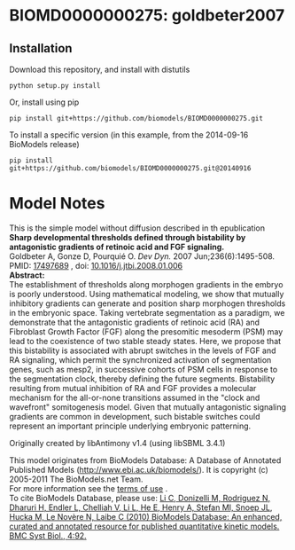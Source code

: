 # BIOMD0000000275: goldbeter2007

## Installation

Download this repository, and install with distutils

`python setup.py install`

Or, install using pip

`pip install git+https://github.com/biomodels/BIOMD0000000275.git`

To install a specific version (in this example, from the 2014-09-16 BioModels release)

`pip install git+https://github.com/biomodels/BIOMD0000000275.git@20140916`


# Model Notes


This is the simple model without diffusion described in th epublication  
**Sharp developmental thresholds defined through bistability by antagonistic gradients of retinoic acid and FGF signaling.**   
Goldbeter A, Gonze D, Pourquié O. _Dev Dyn._ 2007 Jun;236(6):1495-508. PMID:
[17497689](http://www.ncbi.nlm.nih.gov/pubmed/17497689) , doi:
[10.1016/j.jtbi.2008.01.006](http://dx.doi.org/10.1016/j.jtbi.2008.01.006)  
**Abstract:**   
The establishment of thresholds along morphogen gradients in the embryo is
poorly understood. Using mathematical modeling, we show that mutually
inhibitory gradients can generate and position sharp morphogen thresholds in
the embryonic space. Taking vertebrate segmentation as a paradigm, we
demonstrate that the antagonistic gradients of retinoic acid (RA) and
Fibroblast Growth Factor (FGF) along the presomitic mesoderm (PSM) may lead to
the coexistence of two stable steady states. Here, we propose that this
bistability is associated with abrupt switches in the levels of FGF and RA
signaling, which permit the synchronized activation of segmentation genes,
such as mesp2, in successive cohorts of PSM cells in response to the
segmentation clock, thereby defining the future segments. Bistability
resulting from mutual inhibition of RA and FGF provides a molecular mechanism
for the all-or-none transitions assumed in the "clock and wavefront"
somitogenesis model. Given that mutually antagonistic signaling gradients are
common in development, such bistable switches could represent an important
principle underlying embryonic patterning.

Originally created by libAntimony v1.4 (using libSBML 3.4.1)

This model originates from BioModels Database: A Database of Annotated
Published Models (http://www.ebi.ac.uk/biomodels/). It is copyright (c)
2005-2011 The BioModels.net Team.  
For more information see the [terms of
use](http://www.ebi.ac.uk/biomodels/legal.html) .  
To cite BioModels Database, please use: [Li C, Donizelli M, Rodriguez N,
Dharuri H, Endler L, Chelliah V, Li L, He E, Henry A, Stefan MI, Snoep JL,
Hucka M, Le Novère N, Laibe C (2010) BioModels Database: An enhanced, curated
and annotated resource for published quantitative kinetic models. BMC Syst
Biol., 4:92.](http://www.ncbi.nlm.nih.gov/pubmed/20587024)


